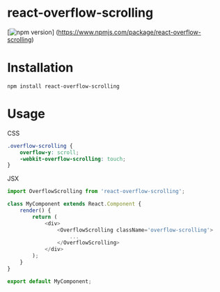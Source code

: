 react-overflow-scrolling
=====================

[![npm version](https://img.shields.io/npm/v/react-redux.svg?style=flat)]
(https://www.npmjs.com/package/react-overflow-scrolling)

# Installation

`npm install react-overflow-scrolling`

# Usage

CSS

```css
.overflow-scrolling {
    overflow-y: scroll;
    -webkit-overflow-scrolling: touch;
}
```

JSX

```js
import OverflowScrolling from 'react-overflow-scrolling';

class MyComponent extends React.Component {
    render() {
        return (
            <div>
                <OverflowScrolling className='overflow-scrolling'>
                    ...
                </OverflowScrolling>
            </div>
        );
    }
}

export default MyComponent;
```
